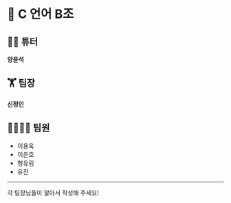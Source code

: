 # 📝 C 언어 B조 
## 👨‍💻 튜터
**양윤석**
## 🏋 팀장
**신정인**
## 👨‍👨‍👧‍👦 팀원</br>
* 이용욱</br>
* 이은호</br>
* 형유림</br>
* 유진</br>
-------------
각 팀장님들이 알아서 작성해 주세요!